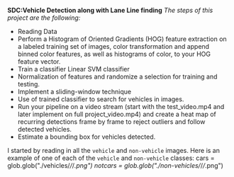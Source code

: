 **SDC:Vehicle Detection along with Lane Line finding**
*The steps of this project are the following:*
* Reading Data 
* Perform a Histogram of Oriented Gradients (HOG) feature extraction on a labeled training set of images, color transformation and append binned color features, as well as histograms of color, to your HOG feature vector. 
* Train a classifier Linear SVM classifier
* Normalization of features and randomize a selection for training and testing.
* Implement a sliding-window technique
* Use of trained classifier to search for vehicles in images.
* Run your pipeline on a video stream (start with the test_video.mp4 and later implement on full project_video.mp4) and create a heat map of recurring detections frame by frame to reject outliers and follow detected vehicles.
* Estimate a bounding box for vehicles detected.

I started by reading in all the `vehicle` and `non-vehicle` images.  Here is an example of one of each of the `vehicle` and `non-vehicle` classes:
    cars = glob.glob("./vehicles/*/*/*.png")
    notcars = glob.glob("./non-vehicles/*/*/*.png")
